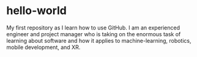 # hello-world
My first repository as I learn how to use GitHub.
I am an experienced engineer and project manager who is taking on the enormous task of learning about software and how it applies to machine-learning, robotics, mobile development, and XR.
